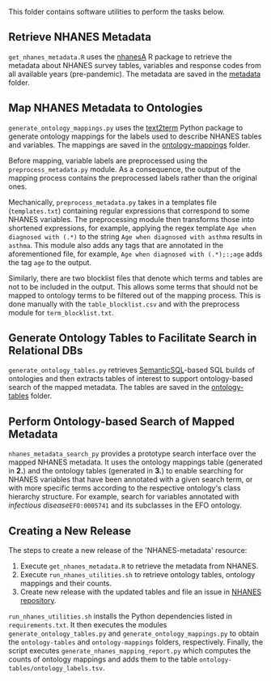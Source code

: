 This folder contains software utilities to perform the tasks below.

## Retrieve NHANES Metadata
`get_nhanes_metadata.R` uses the [nhanesA](https://github.com/cjendres1/nhanes) R package to retrieve the metadata about NHANES survey tables, variables and response codes from all available years (pre-pandemic). The metadata are saved in the [metadata](https://github.com/ccb-hms/NHANES-metadata/tree/master/metadata) folder. 

## Map NHANES Metadata to Ontologies
`generate_ontology_mappings.py` uses the [text2term](https://github.com/ccb-hms/ontology-mapper) Python package to generate ontology mappings for the labels used to describe NHANES tables and variables. The mappings are saved in the [ontology-mappings](https://github.com/ccb-hms/NHANES-metadata/tree/master/ontology-mappings) folder. 

Before mapping, variable labels are preprocessed using the `preprocess_metadata.py` module. As a consequence, the output of the mapping process contains the preprocessed labels rather than the original ones. 

Mechanically, `preprocess_metadata.py` takes in a templates file (`templates.txt`) containing regular expressions that correspond to some NHANES variables. The preprocessing module then transforms those into shortened expressions, for example, applying the regex template `Age when diagnosed with (.*)` to the string `Age when diagnosed with asthma` results in `asthma`. This module also adds any tags that are annotated in the aforementioned file, for example, `Age when diagnosed with (.*);:;age` adds the tag `age` to the output. 

Similarly, there are two blocklist files that denote which terms and tables are not to be included in the output. This allows some terms that should not be mapped to ontology terms to be filtered out of the mapping process. This is done manually with the `table_blocklist.csv` and with the preprocess module for `term_blocklist.txt`.

## Generate Ontology Tables to Facilitate Search in Relational DBs
`generate_ontology_tables.py` retrieves [SemanticSQL](https://github.com/INCATools/semantic-sql)-based SQL builds of ontologies and then extracts tables of interest to support ontology-based search of the mapped metadata. The tables are saved in the [ontology-tables](https://github.com/ccb-hms/NHANES-metadata/tree/master/ontology-tables) folder.

## Perform Ontology-based Search of Mapped Metadata
`nhanes_metadata_search_py` provides a prototype search interface over the mapped NHANES metadata. It uses the ontology mappings table (generated in **2.**) and the ontology tables (generated in **3.**) to enable searching for NHANES variables that have been annotated with a given search term, or with more specific terms according to the respective ontology's class hierarchy structure. For example, search for variables annotated with _infectious disease_`EFO:0005741` and its subclasses in the EFO ontology.

## Creating a New Release

The steps to create a new release of the 'NHANES-metadata' resource:
1. Execute `get_nhanes_metadata.R` to retrieve the metadata from NHANES.
2. Execute `run_nhanes_utilities.sh` to retrieve ontology tables, ontology mappings and their counts. 
3. Create new release with the updated tables and file an issue in [NHANES repository](https://github.com/ccb-hms/NHANES). 

`run_nhanes_utilities.sh` installs the Python dependencies listed in `requirements.txt`. It then executes the modules `generate_ontology_tables.py` and `generate_ontology_mappings.py` to obtain the `ontology-tables` and `ontology-mappings` folders, respectively. Finally, the script executes `generate_nhanes_mapping_report.py` which computes the counts of ontology mappings and adds them to the table `ontology-tables/ontology_labels.tsv`.  